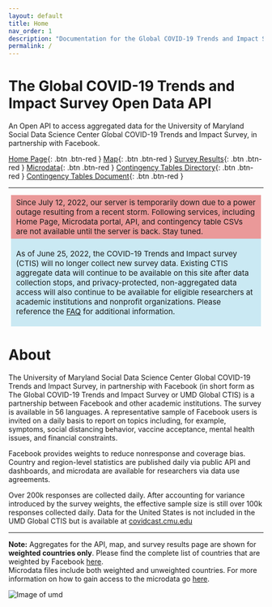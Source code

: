 ```yaml
---
layout: default
title: Home
nav_order: 1
description: "Documentation for the Global COVID-19 Trends and Impact Survey data API by the CGIS @ the University of Maryland"
permalink: /
---
```


# The Global COVID-19 Trends and Impact Survey Open Data API
An Open API to access aggregated data for the University of Maryland Social Data Science Center Global COVID-19 Trends and
Impact Survey, in partnership with Facebook.

[Home Page](https://covidmap.umd.edu){: .btn .btn-red }
[Map](https://covidmap.umd.edu/map/){: .btn .btn-red }
[Survey Results](https://covidmap.umd.edu/map/results.html){: .btn .btn-red }
[Microdata](https://covidmap.umd.edu/fbsurvey/){: .btn .btn-red }
[Contingency Tables Directory](https://covidmap.umd.edu/umdcsvs/Contingency_Tables/){: .btn .btn-red }
[Contingency Tables Document](https://docs.google.com/spreadsheets/d/1BuaXLh9GKZ4Uf7UR20wNA2ArFLko4xi5w2DriCX0QQI/){: .btn .btn-red }

---

<div style="background-color: #ea9999; padding: 5px 10px; font-size:15px; margin-left: 5px; margin-right: 5px;">
Since July 12, 2022, our server  is temporarily down due to a power outage resulting from a recent storm. Following services, including Home Page, Microdata portal, API, and contingency table CSVs are not available until the server is back. Stay tuned.<br>


</div>
<div style="background-color: #cae9f3; padding: 5px 10px; font-size:15px; margin-left: 5px; margin-right: 5px;">

As of June 25, 2022, the COVID-19 Trends and Impact survey (CTIS) will no longer collect new survey data. Existing CTIS aggregate data will continue to be available on this site after data collection stops, and privacy-protected, non-aggregated data access will also continue to be available for eligible researchers at academic institutions and nonprofit organizations. Please reference the <a href="https://gisumd.github.io/COVID-19-API-Documentation/docs/notice/end_of_survey.html">FAQ</a>  for additional information.

</div>

# About

The University of Maryland Social Data Science Center Global COVID-19 Trends and Impact Survey, in partnership with Facebook (in short form as The Global COVID-19 Trends and Impact Survey or UMD Global CTIS) is a partnership between Facebook and other academic institutions. The survey is available in 56 languages. A representative sample of Facebook users is invited on a daily basis to report on topics including, for example, symptoms, social distancing behavior, vaccine acceptance, mental health issues, and financial constraints. 

Facebook provides weights to reduce nonresponse and coverage bias. Country and region-level statistics are published daily via public API and dashboards, and microdata are available for researchers via data use agreements.  

Over 200k responses are collected daily. After accounting for variance introduced by the survey weights, the effective sample size is still over 100k responses collected daily. Data for the United States is not included in the UMD Global CTIS but is available at [covidcast.cmu.edu](https://delphi.cmu.edu/covidcast/?date=20210308&region=42003)

---
**Note:** Aggregates for the API, map, and survey results page are shown for **weighted countries only**. Please find the complete list of countries that are weighted by Facebook [here](https://covidmap.umd.edu/FB_Symptom_Survey_Weighted_Country_List.xlsx).  
Microdata files include both weighted and unweighted countries. For more information on how to gain access to the microdata go [here](https://dataforgood.facebook.com/dfg/docs/covid-19-trends-and-impact-survey-request-for-data-access).

![Image of umd](https://gisumd.github.io/COVID-19-API-Documentation/assets/images/umd-globe.svg)
